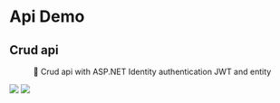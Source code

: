 # Api Demo 

## Crud api 

<p align="center">🚀 Crud api with ASP.NET Identity authentication JWT and entity</p>

<img src="https://img.shields.io/static/v1?label=Blog&message=CRUD API&color=7159c1&style=for-the-badge&logo=ghost"/>
<img src="{#512BD4}">
